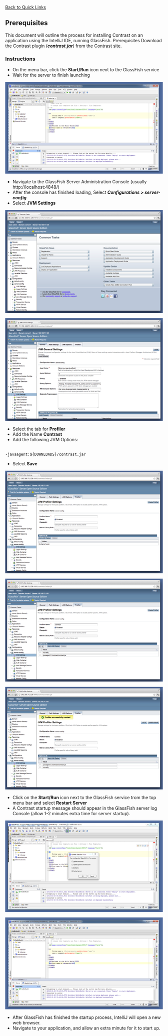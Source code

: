 <!--
title: "Running Contrast on GlassFish with IntelliJ"
description: "Agent configuration using the GlassFish IntelliJ IDE"
tags: "java agent installation glassfish IntelliJ IDE"
-->

[Back to Quick Links](user_javainstall.html#links)

## Prerequisites
This document will outline the process for installing Contrast on an application using the IntelliJ IDE, running GlassFish. Prerequisites
Download the Contrast plugin (***contrast.jar***) from the Contrast site.

### Instructions
* On the menu bar, click the **Start/Run** icon next to the GlassFish service
* Wait for the server to finish launching

<a href="assets/images/KB2-c03_1.png" rel="lightbox" title="Launch Server"><img class="thumbnail" src="assets/images/KB2-c03_1.png"/></a>

* Navigate to the GlassFish Server Administration Console (usually http://localhost:4848/)
* After the console has finished loading, Select ***Configurations > server-config***
* Select **JVM Settings**

<a href="assets/images/KB2-c03_2.png" rel="lightbox" title="Server Administration Console: Configurations"><img class="thumbnail" src="assets/images/KB2-c03_2.png"/></a>

<a href="assets/images/KB2-c03_3.png" rel="lightbox" title="JVM Settings"><img class="thumbnail" src="assets/images/KB2-c03_3.png"/></a>

* Select the tab for **Profiler**
* Add the Name **Contrast**
* Add the following JVM Options:

````

-javaagent:${DOWNLOADS}/contrast.jar
````
* Select **Save**

<a href="assets/images/KB2-c03_4.png" rel="lightbox" title="Profiler Tab"><img class="thumbnail" src="assets/images/KB2-c03_4.png"/></a>

<a href="assets/images/KB2-c03_5.png" rel="lightbox" title="Profiler Name"><img class="thumbnail" src="assets/images/KB2-c03_5.png"/></a>

<a href="assets/images/KB2-c03_6.png" rel="lightbox" title="Save JVM Options"><img class="thumbnail" src="assets/images/KB2-c03_6.png"/></a>

* Click on the **Start/Run** icon next to the GlassFish service trom the top menu bar and select **Restart Server**
* A Contrast startup message should appear in the GlassFish server log Console (allow 1-2 minutes extra time for server startup).

<a href="assets/images/KB2-c03_7.png" rel="lightbox" title="Restart Server"><img class="thumbnail" src="assets/images/KB2-c03_7.png"/></a>

<a href="assets/images/KB2-c03_8.png" rel="lightbox" title="Startup Message"><img class="thumbnail" src="assets/images/KB2-c03_8.png"/></a>

* After GlassFish has finished the startup process, IntelliJ will open a new web browser.
* Navigate to your application, and allow an extra minute for it to start up.

